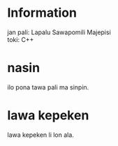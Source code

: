 # Information
jan pali: Lapalu Sawapomili Majepisi<br>
toki: C++<br>



# nasin
ilo pona tawa pali ma sinpin.



# lawa kepeken
lawa kepeken li lon ala.
